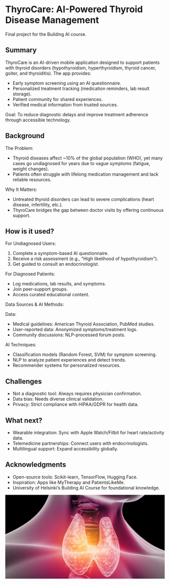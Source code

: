 # ThyroCare: AI-Powered Thyroid Disease Management

Final project for the Building AI course.

## Summary

ThyroCare is an AI-driven mobile application designed to support patients with thyroid disorders (hypothyroidism, hyperthyroidism, thyroid cancer, goiter, and thyroiditis). The app provides:

* Early symptom screening using an AI questionnaire.
* Personalized treatment tracking (medication reminders, lab result storage).
* Patient community for shared experiences.
* Verified medical information from trusted sources.

Goal: To reduce diagnostic delays and improve treatment adherence through accessible technology.

## Background

The Problem:

* Thyroid diseases affect ~10% of the global population (WHO), yet many cases go undiagnosed for years due to vague symptoms (fatigue, weight changes).
* Patients often struggle with lifelong medication management and lack reliable resources.

Why It Matters:

* Untreated thyroid disorders can lead to severe complications (heart disease, infertility, etc.).
* ThyroCare bridges the gap between doctor visits by offering continuous support.

## How is it used?

For Undiagnosed Users:

1. Complete a symptom-based AI questionnaire.
2. Receive a risk assessment (e.g., "High likelihood of hypothyroidism").
3. Get guided to consult an endocrinologist.

For Diagnosed Patients:

* Log medications, lab results, and symptoms.
* Join peer-support groups.
* Access curated educational content.

Data Sources & AI Methods:

Data: 

* Medical guidelines: American Thyroid Association, PubMed studies.
* User-reported data: Anonymized symptoms/treatment logs.
* Community discussions: NLP-processed forum posts.

AI Techniques:

* Classification models (Random Forest, SVM) for symptom screening.
* NLP to analyze patient experiences and detect trends.
* Recommender systems for personalized resources.

## Challenges

* Not a diagnostic tool: Always requires physician confirmation.
* Data bias: Needs diverse clinical validation.
* Privacy: Strict compliance with HIPAA/GDPR for health data.

## What next?

* Wearable integration: Sync with Apple Watch/Fitbit for heart rate/activity data.
* Telemedicine partnerships: Connect users with endocrinologists.
* Multilingual support: Expand accessibility globally.

## Acknowledgments

* Open-source tools: Scikit-learn, TensorFlow, Hugging Face. 
* Inspiration: Apps like MyTherapy and PatientsLikeMe.
* University of Helsinki’s Building AI Course for foundational knowledge.

![Thyroid](/Thyroid.jpg)

